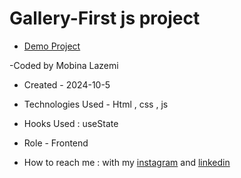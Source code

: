 # Gallery-First js project


- [Demo Project](https://github.com/mobinalazemi/Gallery-js/blob/main/index.html)

-Coded by Mobina Lazemi

- Created - 2024-10-5

- Technologies Used - Html , css , js

- Hooks Used : useState 

- Role - Frontend

- How to reach me : with my [instagram](https://www.instagram.com/mobinalazemi_web) and [linkedin](https://linkedin.com/in/mobina-lazemi-234683320)
